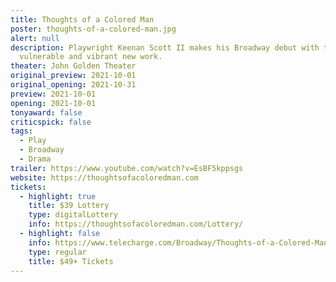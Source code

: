 ```yaml
---
title: Thoughts of a Colored Man
poster: thoughts-of-a-colored-man.jpg
alert: null
description: Playwright Keenan Scott II makes his Broadway debut with this
  vulnerable and vibrant new work.
theater: John Golden Theater
original_preview: 2021-10-01
original_opening: 2021-10-31
preview: 2021-10-01
opening: 2021-10-01
tonyaward: false
criticspick: false
tags: 
  - Play
  - Broadway
  - Drama
trailer: https://www.youtube.com/watch?v=EsBF5kppsgs
website: https://thoughtsofacoloredman.com
tickets:
  - highlight: true
    title: $39 Lottery
    type: digitalLottery
    info: https://thoughtsofacoloredman.com/Lottery/
  - highlight: false
    info: https://www.telecharge.com/Broadway/Thoughts-of-a-Colored-Man/
    type: regular
    title: $49+ Tickets
---
```

